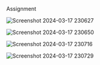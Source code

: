 Assignment

![Screenshot 2024-03-17 230627](https://github.com/shivamlikhar29/Midlead/assets/112860512/0603bf6f-9550-48f7-95e6-8f3ecea24752)

![Screenshot 2024-03-17 230650](https://github.com/shivamlikhar29/Midlead/assets/112860512/e84b4523-b0c2-4b5c-aed1-30e32bd19222)

![Screenshot 2024-03-17 230716](https://github.com/shivamlikhar29/Midlead/assets/112860512/55585c2b-9732-49bb-a280-07c2443a7429)

![Screenshot 2024-03-17 230729](https://github.com/shivamlikhar29/Midlead/assets/112860512/1ca4c764-2cc5-4acd-b911-12d4f5fd3921)
